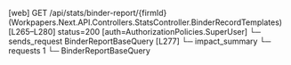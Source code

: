 [web] GET /api/stats/binder-report/{firmId}  (Workpapers.Next.API.Controllers.StatsController.BinderRecordTemplates)  [L265–L280] status=200 [auth=AuthorizationPolicies.SuperUser]
  └─ sends_request BinderReportBaseQuery [L277]
  └─ impact_summary
    └─ requests 1
      └─ BinderReportBaseQuery

